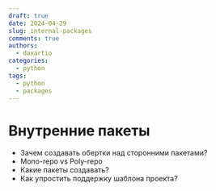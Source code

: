 ```yaml
---
draft: true
date: 2024-04-29
slug: internal-packages
comments: true
authors:
  - daxartio
categories:
  - python
tags:
  - python
  - packages
---
```


# Внутренние пакеты

- Зачем создавать обертки над сторонними пакетами?
- Mono-repo vs Poly-repo
- Какие пакеты создавать?
- Как упростить поддержку шаблона проекта?
